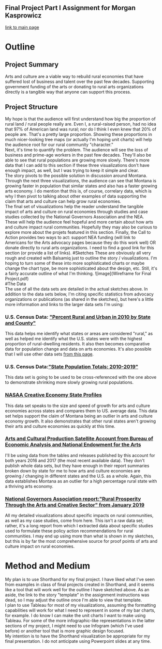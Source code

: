## Final Project Part I Assignment for Morgan Kasprowicz  
[link to main page](/README.md)  
# Outline
## Project Summary  
Arts and culture are a viable way to rebuild rural economies that have suffered lost of business and talent over the past few decades. Supporting government funding of the arts or donating to rural arts organizations directly is a tangible way that anyone can support this process. 
## Project Structure   
My hope is that the audience will first understand how big the proportion of rural land / rural people really are. Even I, a rural-raised person, had no idea that 97% of American land was rural; nor do I think I even knew that 20% of people are. That's a pretty large proportion. Showing these proportions in much nicer-looking tree maps (or actually I'm hoping unit charts) will help the audience root for our rural community "character."   
Next, it's time to quantify the problem. The audience will see the loss of business and prime-age workers in the past few decades. They'll also be able to see that rural populations are growing more slowly. There's more data that I can add to this section if these three visualizations don't have enough impact, as well, but I was trying to keep it simple and clear.  
The story pivots to the possible solution in discussion around Montana. Through the next three visualizations, the audience can see that Montana is growing faster in population that similar states and also has a faster growing arts economy. I do mention that this is, of course, correlary data, which is why I then pivot to talking about other examples of data supporting the claim that arts and culture can help grow rural economies.  
The final set of visualizations help the reader understand the tangible impact of arts and culture on rural economies through studies and case studies collected by the National Governors Association and the NEA. These will help the audience feel hopeful and more certain about how arts and culture impact rural communities. Hopefully they may also be curious to explore more about the projets featured in this section. 
Finally, the Call to Action provides two ways to act: support NEA funding (will link to Americans for the Arts advocacy pages because they do this work well) OR donate directly to rural arts organizations. I need to find a good link for this section (or provide a list of links). 
#Sketches
These are obviously all very rough and created with Balsamiq just to outline the story / visualizations. I'm hoping to turn some of these into more sophisticated charts or maybe change the chart type, be more sophisticated about the design, etc. Still, it's a fairly accurate outline of what I'm thinking. 
![image](Wireframe for Final Project.pdf)    
#The Data  
The use of all the data sets are detailed in the actual sketches above. In addition to the data sets below, I'm citing specific statistics from advocacy organizations or publications (as shared in the sketches), but here's a little more information and links to the larger data sets I'm using: 
### U.S. Census Data: ["Percent Rural and Urban in 2010 by State and County"](https://www2.census.gov/geo/docs/reference/ua/PctUrbanRural_County.xls)
This data helps me identify what states or areas are considered "rural," as well as helped me identify what the U.S. states were with the highest proportion of rural-dwelling residents. It also then becomes comparative data for population change and data on arts economies. It's also possible that I will use other data sets [from this page](https://www.census.gov/programs-surveys/geography/guidance/geo-areas/urban-rural/2010-urban-rural.html).
### U.S. Census Data:["State Population Totals: 2010-2019"](https://www.census.gov/data/tables/time-series/demo/popest/2010s-state-total.html)
This data set is going to be used to be cross-referenced with the one above to demonstrate shrinking more slowly growing rural populations.  
### [NASAA Creative Economy State Profiles](https://nasaa-arts.org/nasaa_research/creative-economy-state-profiles/)  
This data set speaks to the size and speed of growth for arts and culture economies across states and compares them to US. average data. This data set helps support the claim of Montana being an outlier in arts and culture economy growth. It also demonstrates that other rural states aren't growing their arts and culture economies as quickly at this time.   
### [Arts and Cultural Production Satellite Account from Bureau of Economic Analysis and National Endowment for the Arts](https://www.bea.gov/data/special-topics/arts-and-culture)  
I'll be using data from the tables and releases published by this account for both years 2016 and 2017 (the most recent available data). They don't publish whole data sets, but they have enough in their report summaries broken down by state for me to how arts and culture economies are growing / changing in different states and the U.S. as a whole. Again, this data establishes Montana as an outlier for a high percentage rural state with a thriving arts economy.   
### [National Governors Association report:"Rural Prosperity Through the Arts and Creative Sector" from January 2019](https://www.nga.org/wp-content/uploads/2019/01/NGA_RuralArtsReport.pdf)  
All my detailed visualizations about specific impacts on rural communities, as well as my case studies, come from here. This isn't a raw data set; rather, it's a long report from which I extracted data about specific studies used to formulate these policy action recommendations for rural communities. I may end up using more than what is shown in my sketches, but this is by far the most comprehensive source for proof points of arts and culture impact on rural economies.    
# Method and Medium  
My plan is to use Shorthand for my final project. I have liked what I've seen from examples in class of final projects created in Shorthand, and it seems like a tool that will work well for the outline I have sketched above. As an aside, the link to the story "template" in the assignment instructions was dead, so I may adjust the outline once I'm able to view that template.   
I plan to use Tableau for most of my visualizations, assuming the formatting capabilities will work for what I need to represent in some of my bar charts, for example. I do know I can make the unit charts I want to make using Tableau. For some of the more infographic-like representations in the latter sections of my project, I might need to use Infogram (which I've used before) or another tool that is more graphic design focused.  
My intention is to have the Shorthand visualization be appropriate for my final presentation. I do not anticipate using Powerpoint slides at any time. 
